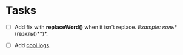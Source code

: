 # Tasks

- [ ] Add fix with **replaceWord()** when it isn't replace. *Example: коль**(гвзѧть()**)*.
- [ ] Add [cool logs](https://github.com/shawarmateam/cool-logs).

